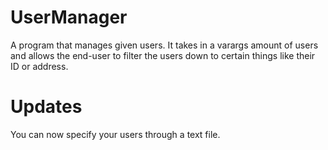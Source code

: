 # UserManager
 A program that manages given users. It takes in a varargs amount of users and allows the end-user to filter the users down to certain things like their ID or address.

# Updates
You can now specify your users through a text file.
